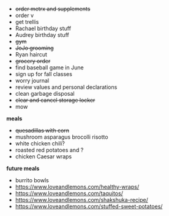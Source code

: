 * ~~order metrx and supplements~~
* order v
* get trellis
* Rachael birthday stuff
* Audrey birthday stuff
* ~~gym~~
* ~~JoJo grooming~~
* Ryan haircut 
* ~~grocery order~~
* find baseball game in June
* sign up for fall classes
* worry journal
* review values and personal declarations
* clean garbage disposal 
* ~~clear and cancel storage locker~~
* mow

**meals**
* ~~quesadillas with corn~~
* mushroom asparagus brocolli risotto 
* white chicken chili? 
* roasted red potatoes and ?
* chicken Caesar wraps

**future meals**
* burrito bowls
* https://www.loveandlemons.com/healthy-wraps/
* https://www.loveandlemons.com/taquitos/
* https://www.loveandlemons.com/shakshuka-recipe/
* https://www.loveandlemons.com/stuffed-sweet-potatoes/
